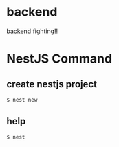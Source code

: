 # backend
backend fighting!!

# NestJS Command
## create nestjs project
```sh
$ nest new
```
## help
```sh
$ nest
```
